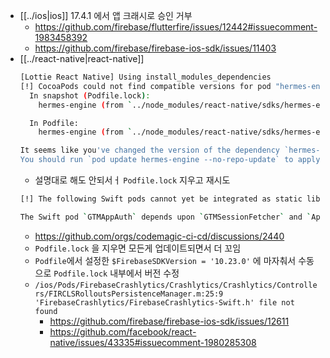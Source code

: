 - [[../ios|ios]] 17.4.1 에서 앱 크래시로 승인 거부
  + https://github.com/firebase/flutterfire/issues/12442#issuecomment-1983458392
  + https://github.com/firebase/firebase-ios-sdk/issues/11403
- [[../react-native|react-native]]
  ```sh 
  [Lottie React Native] Using install_modules_dependencies
  [!] CocoaPods could not find compatible versions for pod "hermes-engine":
    In snapshot (Podfile.lock):
      hermes-engine (from `../node_modules/react-native/sdks/hermes-engine/hermes-engine.podspec`)

    In Podfile:
      hermes-engine (from `../node_modules/react-native/sdks/hermes-engine/hermes-engine.podspec`)

  It seems like you've changed the version of the dependency `hermes-engine` and it differs from the version stored in `Pods/Local Podspecs`.
  You should run `pod update hermes-engine --no-repo-update` to apply changes made locally.
  ```
  - 설명대로 해도 안되서ㅓ `Podfile.lock` 지우고 재시도
  ```sh 
  [!] The following Swift pods cannot yet be integrated as static libraries:

  The Swift pod `GTMAppAuth` depends upon `GTMSessionFetcher` and `AppAuth`, which do not define modules. To opt into those targets generating module maps (which is necessary to import them from Swift when building as static libraries), you may set `use_modular_headers!` globally in your Podfile, or specify `:modular_headers => true` for particular dependencies.
  ```
    + https://github.com/orgs/codemagic-ci-cd/discussions/2440
  - `Podfile.lock` 을 지우면 모든게 업데이트되면서 더 꼬임
  - `Podfile`에서 설정한 `$FirebaseSDKVersion = '10.23.0'` 에 마자춰서 수동으로 `Podfile.lock` 내부에서 버전 수정
  - `/ios/Pods/FirebaseCrashlytics/Crashlytics/Crashlytics/Controllers/FIRCLSRolloutsPersistenceManager.m:25:9 'FirebaseCrashlytics/FirebaseCrashlytics-Swift.h' file not found` 
    + https://github.com/firebase/firebase-ios-sdk/issues/12611
    + https://github.com/facebook/react-native/issues/43335#issuecomment-1980285308
